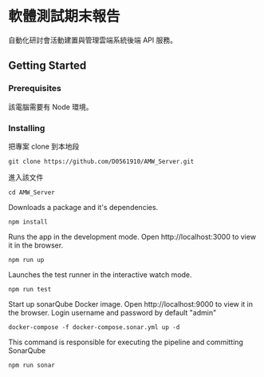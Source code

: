 # 軟體測試期末報告 
自動化研討會活動建置與管理雲端系統後端 API 服務。

## Getting Started

### Prerequisites
該電腦需要有 Node 環境。

### Installing
把專案 clone 到本地段
```
git clone https://github.com/D0561910/AMW_Server.git
```

進入該文件
```
cd AMW_Server
```

Downloads a package and it's dependencies.
```
npm install
```

Runs the app in the development mode.
Open http://localhost:3000 to view it in the browser.
```
npm run up
```

Launches the test runner in the interactive watch mode.
```
npm run test
```

Start up sonarQube Docker image.
Open http://localhost:9000 to view it in the browser.
Login username and password by default "admin"
```
docker-compose -f docker-compose.sonar.yml up -d
```

This command is responsible for executing the pipeline and committing SonarQube
```
npm run sonar
```
